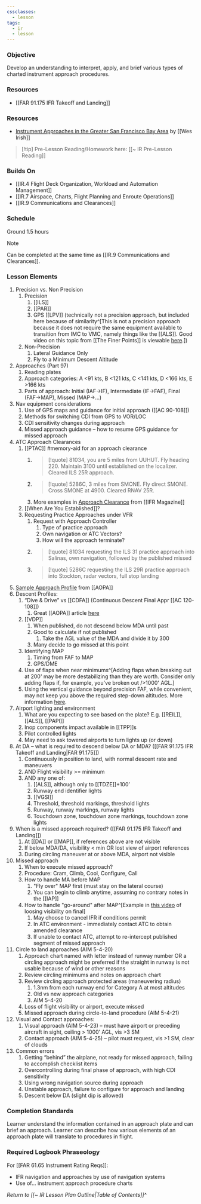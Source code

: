 ```yaml
---
cssclasses:
  - lesson
tags:
  - ir
  - lesson
---
```

### Objective
Develop an understanding to interpret, apply, and brief various types of charted instrument approach procedures. 

### Resources
- [[FAR 91.175 IFR Takeoff and Landing]]

### Resources
- [Instrument Approaches in the Greater San Francisco Bay Area](https://sites.google.com/coyotehillconsulting.com/cfiwes/library/instrument-approaches) by [[Wes Irish]]

> [!tip] Pre-Lesson Reading/Homework here: [[~ IR Pre-Lesson Reading]]

### Builds On
- [[IR.4 Flight Deck Organization, Workload and Automation Management]]
- [[IR.7 Airspace, Charts, Flight Planning and Enroute Operations]]
- [[IR.9 Communications and Clearances]]

### Schedule
Ground 1.5 hours

> [!note] 
> Can be completed at the same time as [[IR.9 Communications and Clearances]].

### Lesson Elements
1. Precision vs. Non Precision
	1. Precision
		1. [[ILS]] 
		2. [[PAR]] 
		3. GPS [[LPV]] (technically not a precision approach, but included here because of similarity^[This is not a precision approach because it does not require the same equipment available to transition from IMC to VMC, namely things like the [[ALS]]. Good video on this topic from [[The Finer Points]] is viewable [here](https://www.youtube.com/watch?v=w1a-9KOdxQY).])
	2. Non-Precision
		1. Lateral Guidance Only
		2. Fly to a Minimum Descent Altitude
2. Approaches (Part 97)
	1. Reading plates 
	2. Approach categories: A <91 kts, B <121 kts, C <141 kts, D <166 kts, E >166 kts
	3. Parts of approach: Initial (IAF->IF), Intermediate (IF->FAF), Final (FAF->MAP), Missed (MAP->...)
3. Nav equipment considerations
	1. Use of GPS maps and guidance for initial approach ([[AC 90-108]])
	2. Methods for switching CDI from GPS to VOR/LOC 
	3. CDI sensitivity changes during approach 
	4. Missed approach guidance – how to resume GPS guidance for missed approach 
4. ATC Approach Clearances
	1. [[PTAC]] #memory-aid for an approach clearance
		1. >[!quote] 81034, you are 5 miles from UUHUT. Fly heading 220. Maintain 3100 until established on the localizer. Cleared ILS 25R approach.
		2. >[!quote] 5286C, 3 miles from SMONE. Fly direct SMONE. Cross SMONE at 4900. Cleared RNAV 25R.
		3. More examples in [Approach Clearance](https://www.ifr-magazine.com/technique/approach-clearance/) from [[IFR Magazine]]
	2. [[When Are You Established]]?
	3. Requesting Practice Approaches under VFR
		1. Request with Approach Controller
			1. Type of practice approach
			2. Own navigation or ATC Vectors?
			3. How will the approach terminate?
		2. >[!quote] 81034 requesting the ILS 31 practice approach into Salinas, own navigation, followed by the published missed
		3. >[!quote] 5286C requesting the ILS 29R practice approach into Stockton, radar vectors, full stop landing
5. [Sample Approach Profile](https://www.aopa.org/-/media/Files/AOPA/Home/Training-and-Safety/Air-Safety/ASI-BeyondPro-IFR_StableApproach_SampleProfile.pdf) from [[AOPA]]
6. Descent Profiles: 
	1. “Dive & Drive” vs [[CDFA]] (Continuous Descent Final Appr [[AC 120-108]])
		1. Great [[AOPA]] article [here](https://www.aopa.org/news-and-media/all-news/2020/march/pilot/on-instruments-diving-and-driving)
	2. [[VDP]]
		1. When published, do not descend below MDA until past
		2. Good to calculate if not published 
			1. Take the AGL value of the MDA and divide it by 300
		3. Many decide to go missed at this point
	3. Identifying MAP
		1. Timing from FAF to MAP
		2. GPS/DME
	4. Use of flaps when near minimums^[Adding flaps when breaking out at 200' may be more destabilizing than they are worth. Consider only adding flaps if, for example, you've broken out />1000' AGL.]
	5. Using the vertical guidance beyond precision FAF, while convenient, may not keep you above the required step-down altitudes. More information [here](https://www.ifr-magazine.com/avionics/watch-your-stepdown/).
7. Airport lighting and environment
	1. What are you expecting to see based on the plate? E.g. [[REIL]], [[ALS]], [[PAPI]]
	2. Inop components impact available in [[TPP]]s
	3. Pilot controlled lights
	4. May need to ask towered airports to turn lights up (or down)
8. At DA – what is required to descend below DA or MDA? ([[FAR 91.175 IFR Takeoff and Landing|FAR 91.175]]) 
	1. Continuously in position to land, with normal descent rate and maneuvers 
	2. AND Flight visibility >= minimum 
	3. AND any one of:
		1. [[ALS]], although only to [[TDZE]]+100’
		2. Runway end identifier lights
		3. [[VGSI]]
		4. Threshold, threshold markings, threshold lights
		5. Runway, runway markings, runway lights
		6. Touchdown zone, touchdown zone markings, touchdown zone lights
9. When is a missed approach required? ([[FAR 91.175 IFR Takeoff and Landing]])
	1. At [[DA]] or [[MAP]], if references above are not visible 
	2. If below MDA/DA, visibility < min OR lost view of airport references 
	3. During circling maneuver at or above MDA, airport not visible 
10. Missed approach 
	1. When to execute missed approach?
	2. Procedure: Cram, Climb, Cool, Configure, Call
	3. How to handle MA before MAP 
		1. "Fly over" MAP first (must stay on the lateral course)
		2. You can begin to climb anytime, assuming no contrary notes in the [[IAP]]
	4. How to handle "go-around" after MAP^[Example in [this video](https://www.youtube.com/watch?v=vtlS0sxFlHk) of loosing visibility on final]
		1. May choose to cancel IFR if conditions permit
		2. In ATC environment - immediately contact ATC to obtain amended clearance
		3. If unable to contact ATC, attempt to re-intercept published segment of missed approach
11. Circle to land approaches (AIM 5-4-20)
	1. Approach chart named with letter instead of runway number OR a circling approach might be preferred if the straight in runway is not usable because of wind or other reasons
	2. Review circling minimums and notes on approach chart 
	3. Review circling approach protected areas (maneuvering radius)
		1. 1.3nm from each runway end for Category A at most altitudes
		2. Old vs new approach categories
		3. AIM 5-4-20
	4. Loss of flight visibility or airport, execute missed 
	5. Missed approach during circle-to-land procedure (AIM 5-4-21)
12. Visual and Contact approaches: 
	1. Visual approach (AIM 5-4-23) – must have airport or preceding aircraft in sight, ceiling > 1000’ AGL, vis >3 SM 
	2. Contact approach (AIM 5-4-25) – pilot must request, vis >1 SM, clear of clouds 
13. Common errors 
	1. Getting “behind” the airplane, not ready for missed approach, failing to accomplish checklist items 
	2. Overcontrolling during final phase of approach, with high CDI sensitivity 
	3. Using wrong navigation source during approach 
	4. Unstable approach, failure to configure for approach and landing 
	5. Descent below DA (slight dip is allowed)

### Completion Standards
Learner understand the information contained in an approach plate and can brief an approach. Learner can describe how various elements of an approach plate will translate to procedures in flight.

### Required Logbook Phraseology
For [[FAR 61.65 Instrument Rating Reqs]]:
- IFR navigation and approaches by use of navigation systems
- Use of... instrument approach procedure charts

*Return to [[~ IR Lesson Plan Outline|Table of Contents]]^*